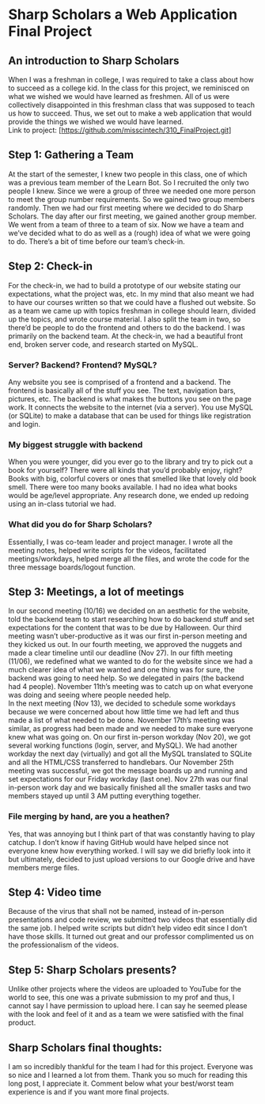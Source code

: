 # Sharp Scholars a Web Application Final Project
## An introduction to Sharp Scholars<br>
When I was a freshman in college, I was required to take a class about how to succeed as a college kid. In the class for this project, we reminisced on what we wished we would have learned as freshmen. All of us were collectively disappointed in this freshman class that was supposed to teach us how to succeed. Thus, we set out to make a web application that would provide the things we wished we would have learned. <br> 
Link to project: [https://github.com/misscintech/310_FinalProject.git] 
## Step 1: Gathering a Team <br>
At the start of the semester, I knew two people in this class, one of which was a previous team member of the Learn Bot. So I recruited the only two people I knew. Since we were a group of three we needed one more person to meet the group number requirements. So we gained two group members randomly. Then we had our first meeting where we decided to do Sharp Scholars. The day after our first meeting, we gained another group member. We went from a team of three to a team of six. 
Now we have a team and we’ve decided what to do as well as a (rough) idea of what we were going to do. There’s a bit of time before our team’s check-in.<br> 
## Step 2: Check-in<br>
For the check-in, we had to build a prototype of our website stating our expectations, what the project was, etc. In my mind that also meant we had to have our courses written so that we could have a flushed out website. So as a team we came up with topics freshman in college should learn, divided up the topics, and wrote course material. I also split the team in two, so there’d be people to do the frontend and others to do the backend. I was primarily on the backend team.
At the check-in, we had a beautiful front end, broken server code, and research started on MySQL.<br>
### Server? Backend? Frontend? MySQL? 
Any website you see is comprised of a frontend and a backend. The frontend is basically all of the stuff you see. The text, navigation bars, pictures, etc. The backend is what makes the buttons you see on the page work. It connects the website to the internet (via a server). You use MySQL (or SQLite) to make a database that can be used for things like registration and login.<br>
### My biggest struggle with backend
When you were younger, did you ever go to the library and try to pick out a book for yourself? There were all kinds that you’d probably enjoy, right? Books with big, colorful covers or ones that smelled like that lovely old book smell. There were too many books available. I had no idea what books would be age/level appropriate. Any research done, we ended up redoing using an in-class tutorial we had.<br>
### What did you do for Sharp Scholars?
Essentially, I was co-team leader and project manager. I wrote all the meeting notes, helped write scripts for the videos, facilitated meetings/workdays, helped merge all the files, and wrote the code for the three message boards/logout function.
## Step 3: Meetings, a lot of meetings
In our second meeting (10/16) we decided on an aesthetic for the website, told the backend team to start researching how to do backend stuff and set expectations for the content that was to be due by Halloween. Our third meeting wasn’t uber-productive as it was our first in-person meeting and they kicked us out. In our fourth meeting, we approved the nuggets and made a clear timeline until our deadline (Nov 27). In our fifth meeting (11/06), we redefined what we wanted to do for the website since we had a much clearer idea of what we wanted and one thing was for sure, the backend was going to need help. So we delegated in pairs (the backend had 4 people). November 11th’s meeting was to catch up on what everyone was doing and seeing where people needed help.<br>
In the next meeting (Nov 13), we decided to schedule some workdays because we were concerned about how little time we had left and thus made a list of what needed to be done. November 17th’s meeting was similar, as progress had been made and we needed to make sure everyone knew what was going on. On our first in-person workday (Nov 20), we got several working functions (login, server, and MySQL). We had another workday the next day (virtually) and got all the MySQL translated to SQLite and all the HTML/CSS transferred to handlebars. Our November 25th meeting was successful, we got the message boards up and running and set expectations for our Friday workday (last one). Nov 27th was our final in-person work day and we basically finished all the smaller tasks and two members stayed up until 3 AM putting everything together.<br>
### File merging by hand, are you a heathen?
Yes, that was annoying but I think part of that was constantly having to play catchup. I don’t know if having GitHub would have helped since not everyone knew how everything worked. I will say we did briefly look into it but ultimately, decided to just upload versions to our Google drive and have members merge files.<br> 
## Step 4: Video time<br>
Because of the virus that shall not be named, instead of in-person presentations and code review, we submitted two videos that essentially did the same job. I helped write scripts but didn’t help video edit since I don’t have those skills. It turned out great and our professor complimented us on the professionalism of the videos.<br>
## Step 5: Sharp Scholars presents?<br>
Unlike other projects where the videos are uploaded to YouTube for the world to see, this one was a private submission to my prof and thus, I cannot say I have permission to upload here. I can say he seemed please with the look and feel of it and as a team we were satisfied with the final product.<br>
## Sharp Scholars final thoughts:<br>
I am so incredibly thankful for the team I had for this project. Everyone was so nice and I learned a lot from them. Thank you so much for reading this long post, I appreciate it. Comment below what your best/worst team experience is and if you want more final projects.<br>
